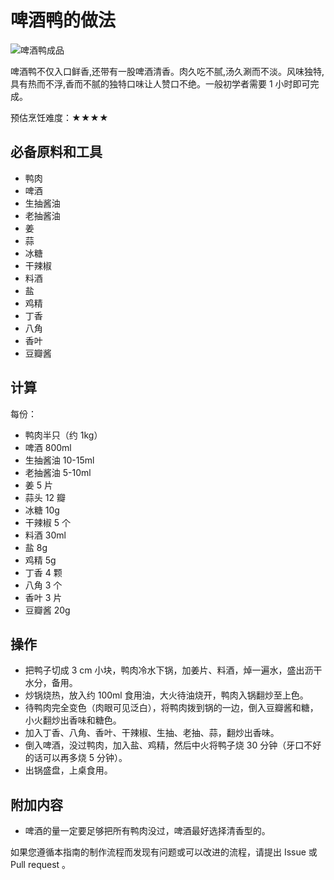 # 啤酒鸭的做法

![啤酒鸭成品](啤酒鸭.jpg)

啤酒鸭不仅入口鲜香,还带有一股啤酒清香。肉久吃不腻,汤久涮而不淡。风味独特,具有热而不浮,香而不腻的独特口味让人赞口不绝。一般初学者需要 1 小时即可完成。

预估烹饪难度：★★★★

## 必备原料和工具

- 鸭肉
- 啤酒
- 生抽酱油
- 老抽酱油
- 姜
- 蒜
- 冰糖
- 干辣椒
- 料酒
- 盐
- 鸡精
- 丁香
- 八角
- 香叶
- 豆瓣酱

## 计算

每份：

- 鸭肉半只（约 1kg）
- 啤酒 800ml
- 生抽酱油 10-15ml
- 老抽酱油 5-10ml
- 姜 5 片
- 蒜头 12 瓣
- 冰糖 10g
- 干辣椒 5 个
- 料酒 30ml
- 盐 8g
- 鸡精 5g
- 丁香 4 颗
- 八角 3 个
- 香叶 3 片
- 豆瓣酱 20g

## 操作

- 把鸭子切成 3 cm 小块，鸭肉冷水下锅，加姜片、料酒，焯一遍水，盛出沥干水分，备用。
- 炒锅烧热，放入约 100ml 食用油，大火待油烧开，鸭肉入锅翻炒至上色。
- 待鸭肉完全变色（肉眼可见泛白），将鸭肉拨到锅的一边，倒入豆瓣酱和糖，小火翻炒出香味和糖色。
- 加入丁香、八角、香叶、干辣椒、生抽、老抽、蒜，翻炒出香味。
- 倒入啤酒，没过鸭肉，加入盐、鸡精，然后中火将鸭子烧 30 分钟（牙口不好的话可以再多烧 5 分钟）。
- 出锅盛盘，上桌食用。

## 附加内容

- 啤酒的量一定要足够把所有鸭肉没过，啤酒最好选择清香型的。

如果您遵循本指南的制作流程而发现有问题或可以改进的流程，请提出 Issue 或 Pull request 。
